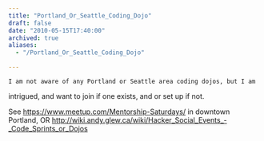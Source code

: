 ```yaml
---
title: "Portland_Or_Seattle_Coding_Dojo"
draft: false
date: "2010-05-15T17:40:00"
archived: true
aliases:
  - "/Portland_Or_Seattle_Coding_Dojo"

---
```

    I am not aware of any Portland or Seattle area coding dojos, but I am
intrigued, and want to join if one exists, and or set up if not.

See
<https://www.meetup.com/Mentorship-Saturdays/> in downtown Portland, OR
<http://wiki.andy.glew.ca/wiki/Hacker_Social_Events_-_Code_Sprints_or_Dojos>
